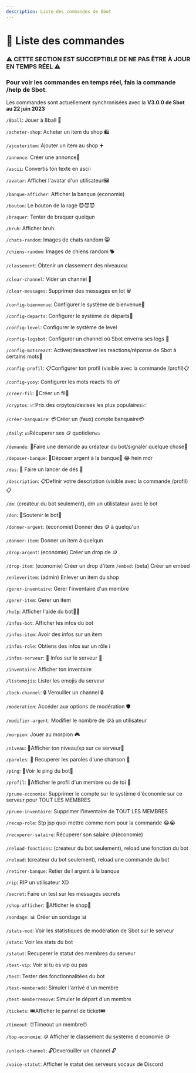 ```yaml
---
description: Liste des commandes de Sbot
---
```


# 💠 Liste des commandes

### ⚠️ CETTE SECTION EST SUCCEPTIBLE DE NE PAS ÊTRE À JOUR EN TEMPS RÉEL ⚠️

### Pour voir les commandes en temps réel, fais la commande /help de Sbot.

Les commandes sont actuellement synchronisées avec la **V3.0.0 de Sbot au 22 juin 2023**


`/8ball`: Jouer à 8ball 🎱

`/acheter-shop`: Acheter un item du shop 🛍️

`/ajouteritem`: Ajouter un item au shop ➕

`/annonce`: Créer une annonce📢

`/ascii`: Convertis ton texte en ascii

`/avatar`: Afficher l'avatar d'un utilisateur🖼️

`/banque-afficher`: Afficher la banque (economie)

`/bouton`: Le bouton de la rage 😈😈😈

`/braquer`: Tenter de braquer quelqun

`/bruh`: Afficher bruh

`/chats-random`: Images de chats random 😸

`/chiens-random`: Images de chiens random 🐕

`/classement`: Obtenir un classement des niveaux📊

`/clear-channel`: Vider un channel 🚮

`/clear-messages`: Supprimer des messages en lot 🗑️

`/config-bienvenue`: Configurer le système de bienvenue👋

`/config-departs`: Configurer le système de départs🙋

`/config-level`: Configurer le système de level

`/config-logsbot`: Configurer un channel où Sbot enverra ses logs 📜

`/config-motsreact`: Activer/desactiver les reactions/réponse de Sbot à certains mots💬

`/config-profil`: 📋Configurer ton profil (visible avec la commande /profil)📋

`/config-yooy`: Configurer les mots reacts Yo oY

`/creer-fil`: 📑Créer un fil📑

`/cryptos`: 📈Prix des crpytos/devises les plus populaires📈

`/créer-banquaire`: 💳Créer un (faux) compte banquaire💳

`/daily`: 💴Récuperer ses 🪙 quotidien💴

`/demande`: 🙋Faire une demande au créateur du bot/signaler quelque chose🙋

`/deposer-banque`: 🏦Déposer argent à la banque🏦        😂 hein mdr

`/des`: 🎲 Faire un lancer de dés 🎲

`/description`: 📋Definir votre description (visible avec la commande /profil)📋

`/dm`: (createur du bot seulement), dm un utilistateur avec le bot

`/don`: 🐀Soutenir le bot🐀

`/donner-argent`: (economie) Donner des 🪙 à quelqu'un

`/donner-item`: Donner un item à quelqun

`/drop-argent`: (economie) Créer un drop de 🪙

`/drop-item`: (economie) Créer un drop d'item
`/embed`: (beta) Créer un embed

`/enleveritem`: (admin) Enlever un item du shop

`/gerer-inventaire`: Gerer l'inventaire d'un membre

`/gerer-item`: Gerer un item

`/help`: Afficher l'aide du bot🧑‍💻 

`/infos-bot`: Afficher les infos du bot

`/infos-item`: Avoir des infos sur un item

`/infos-role`: Obtiens des infos sur un rôle ℹ️

`/infos-serveur`: 📰 Infos sur le serveur 📰

`/inventaire`: Afficher ton inventaire

`/listemojis`: Lister les emojis du serveur

`/lock-channel`: 🔒 Verouiller un channel 🔒

`/moderation`: Accéder aux options de modération 🛡️

`/modifier-argent`: Modifier le nombre de 🪙à un utilisateur

`/morpion`: Jouer au morpion 🎮

`/niveau`: 👤Afficher ton niveau/xp sur ce serveur👤

`/paroles`: 🎤 Recuperer les paroles d'une chanson 🎤

`/ping`: 🏓Voir le ping du bot🏓

`/profil`: 👥Afficher le profil d'un membre ou de toi 👥

`/prune-economie`: Supprimer le compte sur le système d'économie sur ce serveur pour TOUT LES MEMBRES

`/prune-inventaire`: Supprimer l'inventaire de TOUT LES MEMBRES

`/recup-role`: Stp jsp quoi mettre comme nom pour la commande 😂😭

`/recuperer-salaire`: Récuperer son salaire 🪙(economie)

`/reload-fonctions`: (createur du bot seulement), reload une fonction du bot

`/reload`: (createur du bot seulement), reload une commande du bot

`/retirer-banque`: Retier de l argent à la banque

`/rip`: RIP un utilisateur XD

`/secret`: Faire un test sur les messages secrets

`/shop-afficher`: 🏪Afficher le shop🏪

`/sondage`: 📊 Créer un sondage 📊

`/stats-mod`: Voir les statistiques de modération de Sbot sur le serveur

`/stats`: Voir les stats du bot

`/statut`: Recuperer le statut des membres du serveur

`/test-vip`: Voir si tu es vip ou pas

`/test`: Tester des fonctionnalitées du bot

`/test-memberadd`: Simuler l'arrivé d'un membre

`/test-memberremove`: Simuler le départ d'un membre

`/tickets`: 🎟️Afficher le pannel de ticket🎟️

`/timeout`: ⏰Timeout un membre⏰

`/top-economie`: 🪙 Afficher le classement du système d economie 🪙

`/unlock-channel`: 🔓Deverouiller un channel 🔓

`/voice-statut`: Afficher le statut des serveurs vocaux de Discord
